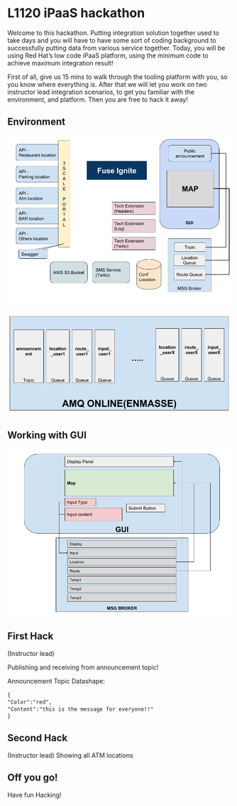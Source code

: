 # L1120 iPaaS hackathon

Welcome to this hackathon. Putting integration solution together used to take days and you will have to have some sort of coding background to successfully putting data from various service together. Today, you will be using Red Hat’s low code iPaaS platform, using the minimum code to achieve maximum integration result! 

First of all, give us 15 mins to walk through the tooling platform with you,  so you know where everything is. After that we will let you work on two instructor lead integration scenarios, to get you familiar with the environment, and platform. Then you are free to hack it away! 

## Environment 

![Lab Environment](images/labenv.png)

![Broker Env](images/msgenv.png)

## Working with GUI
![Working with GUI](images/gui.png)


## First Hack 
(Instructor lead)

Publishing and receiving from announcement topic!

Announcement Topic Datashape: 

```
{
"Color":"red",
"Content":"this is the message for everyone!!"
}
```



## Second Hack
(Instructor lead)
Showing all ATM locations



## Off you go! 
Have fun Hacking!